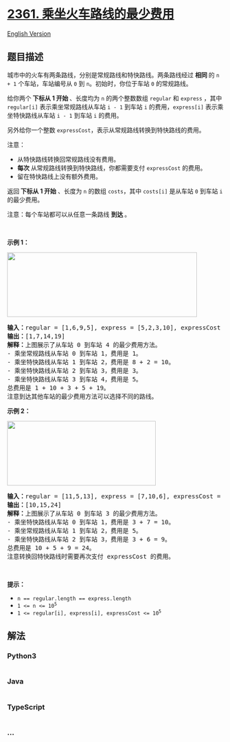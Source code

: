 # [2361. 乘坐火车路线的最少费用](https://leetcode.cn/problems/minimum-costs-using-the-train-line)

[English Version](/solution/2300-2399/2361.Minimum%20Costs%20Using%20the%20Train%20Line/README_EN.md)

## 题目描述

<!-- 这里写题目描述 -->

<p>城市中的火车有两条路线，分别是常规路线和特快路线。两条路线经过 <strong>相同 </strong>的 <code>n + 1</code> 个车站，车站编号从 <code>0</code> 到 <code>n</code>。初始时，你位于车站 <code>0</code> 的常规路线。</p>

<p>给你两个<strong> 下标从 1 开始 </strong>、长度均为 <code>n</code> 的两个整数数组 <code>regular</code> 和 <code>express</code> ，其中 <code>regular[i]</code> 表示乘坐常规路线从车站&nbsp;<code>i - 1</code> 到车站&nbsp;<code>i</code> 的费用，<code>express[i]</code> 表示乘坐特快路线从车站&nbsp;<code>i - 1</code> 到车站&nbsp;<code>i</code> 的费用。</p>

<p>另外给你一个整数 <code>expressCost</code>，表示从常规路线转换到特快路线的费用。</p>

<p>注意：</p>

<ul>
	<li>从特快路线转换回常规路线没有费用。</li>
	<li><strong>每次 </strong>从常规路线转换到特快路线，你都需要支付 <code>expressCost</code> 的费用。</li>
	<li>留在特快路线上没有额外费用。</li>
</ul>

<p>返回<strong> 下标从 1 开始</strong> 、长度为 <code>n</code> 的数组 <code>costs</code>，其中 <code>costs[i]</code> 是从车站 <code>0</code> 到车站 <code>i</code> 的最少费用。</p>

<p>注意：每个车站都可以从任意一条路线 <strong>到达 </strong>。</p>

<p>&nbsp;</p>

<p><strong>示例 1：</strong></p>
<img alt="" src="https://fastly.jsdelivr.net/gh/doocs/leetcode@main/solution/2300-2399/2361.Minimum%20Costs%20Using%20the%20Train%20Line/images/ex1drawio.png" style="width: 442px; height: 150px;" />
<pre>
<strong>输入：</strong>regular = [1,6,9,5], express = [5,2,3,10], expressCost = 8
<strong>输出：</strong>[1,7,14,19]
<strong>解释：</strong>上图展示了从车站 0 到车站 4 的最少费用方法。
- 乘坐常规路线从车站 0 到车站 1，费用是 1。
- 乘坐特快路线从车站 1 到车站 2，费用是 8 + 2 = 10。
- 乘坐特快路线从车站 2 到车站 3，费用是 3。
- 乘坐特快路线从车站 3 到车站 4，费用是 5。
总费用是 1 + 10 + 3 + 5 + 19。
注意到达其他车站的最少费用方法可以选择不同的路线。
</pre>

<p><strong>示例 2：</strong></p>
<img alt="" src="https://fastly.jsdelivr.net/gh/doocs/leetcode@main/solution/2300-2399/2361.Minimum%20Costs%20Using%20the%20Train%20Line/images/ex2drawio.png" style="width: 346px; height: 150px;" />
<pre>
<strong>输入：</strong>regular = [11,5,13], express = [7,10,6], expressCost = 3
<strong>输出：</strong>[10,15,24]
<strong>解释：</strong>上图展示了从车站 0 到车站 3 的最少费用方法。
- 乘坐特快路线从车站 0 到车站 1，费用是 3 + 7 = 10。
- 乘坐常规路线从车站 1 到车站 2，费用是 5。
- 乘坐特快路线从车站 2 到车站 3，费用是 3 + 6 = 9。
总费用是 10 + 5 + 9 = 24。
注意转换回特快路线时需要再次支付 expressCost 的费用。
</pre>

<p>&nbsp;</p>

<p><strong>提示：</strong></p>

<ul>
	<li><code>n == regular.length == express.length</code></li>
	<li><code>1 &lt;= n &lt;= 10<sup>5</sup></code></li>
	<li><code>1 &lt;= regular[i], express[i], expressCost &lt;= 10<sup>5</sup></code></li>
</ul>

## 解法

<!-- 这里可写通用的实现逻辑 -->

<!-- tabs:start -->

### **Python3**

<!-- 这里可写当前语言的特殊实现逻辑 -->

```python


```

### **Java**

<!-- 这里可写当前语言的特殊实现逻辑 -->

```java


```

### **TypeScript**

```ts

```

### **...**

```


```

<!-- tabs:end -->
